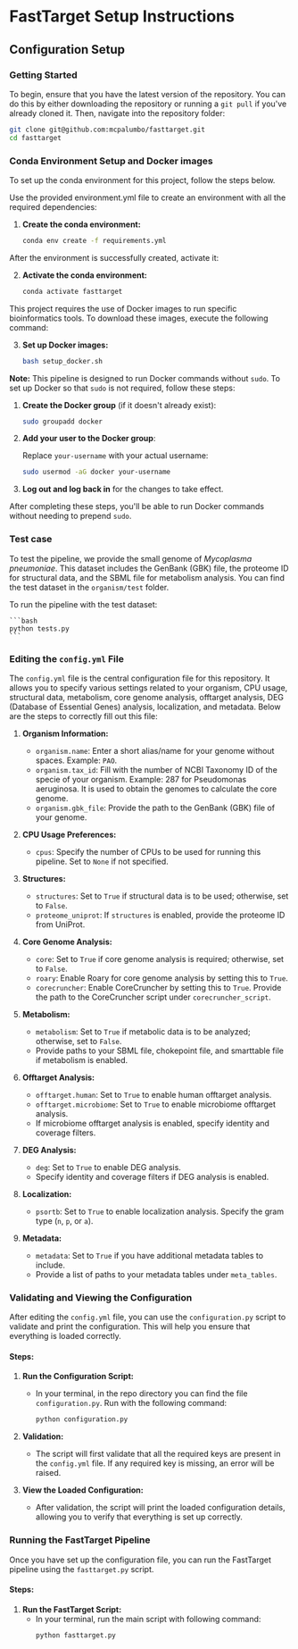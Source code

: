 # FastTarget Setup Instructions

## Configuration Setup


### Getting Started

To begin, ensure that you have the latest version of the repository. You can do this by either downloading the repository or running a `git pull` if you've already cloned it. Then, navigate into the repository folder:

```bash
git clone git@github.com:mcpalumbo/fasttarget.git
cd fasttarget
```

### Conda Environment Setup and Docker images

To set up the conda environment for this project, follow the steps below.

Use the provided environment.yml file to create an environment with all the required dependencies:

1. **Create the conda environment:**
    ```bash
    conda env create -f requirements.yml
    ```

After the environment is successfully created, activate it:

2. **Activate the conda environment:**
    ```bash
    conda activate fasttarget
    ```

This project requires the use of Docker images to run specific bioinformatics tools. To download these images, execute the following command:

3. **Set up Docker images:**
   ```bash
   bash setup_docker.sh
   ```

**Note:** This pipeline is designed to run Docker commands without `sudo`. 
To set up Docker so that `sudo` is not required, follow these steps:

1. **Create the Docker group** (if it doesn't already exist):

    ```bash
    sudo groupadd docker
    ```

2. **Add your user to the Docker group**:
   
    Replace `your-username` with your actual username:

    ```bash
    sudo usermod -aG docker your-username
    ```

3. **Log out and log back in** for the changes to take effect.

After completing these steps, you'll be able to run Docker commands without needing to prepend `sudo`.

### Test case

To test the pipeline, we provide the small genome of *Mycoplasma pneumoniae*.
This dataset includes the GenBank (GBK) file, the proteome ID for structural data, and the SBML file for metabolism analysis. 
You can find the test dataset in the `organism/test` folder.

To run the pipeline with the test dataset:

    ```bash
    python tests.py
    ```

### Editing the `config.yml` File

The `config.yml` file is the central configuration file for this repository. It allows you to specify various settings related to your organism, CPU usage, structural data, metabolism, core genome analysis, offtarget analysis, DEG (Database of Essential Genes) analysis, localization, and metadata. Below are the steps to correctly fill out this file:

1. **Organism Information:**
   - `organism.name`: Enter a short alias/name for your genome without spaces. Example: `PAO`.
   - `organism.tax_id`: Fill with the number of NCBI Taxonomy ID of the specie of your organism. Example: 287 for Pseudomonas aeruginosa. It is used to obtain the genomes to calculate the core genome.
   - `organism.gbk_file`: Provide the path to the GenBank (GBK) file of your genome.

2. **CPU Usage Preferences:**
   - `cpus`: Specify the number of CPUs to be used for running this pipeline. Set to `None` if not specified.

3. **Structures:**
   - `structures`: Set to `True` if structural data is to be used; otherwise, set to `False`.
   - `proteome_uniprot`: If `structures` is enabled, provide the proteome ID from UniProt.

4. **Core Genome Analysis:**
   - `core`: Set to `True` if core genome analysis is required; otherwise, set to `False`.
   - `roary`: Enable Roary for core genome analysis by setting this to `True`.
   - `corecruncher`: Enable CoreCruncher by setting this to `True`. Provide the path to the CoreCruncher script under `corecruncher_script`.

5. **Metabolism:**
   - `metabolism`: Set to `True` if metabolic data is to be analyzed; otherwise, set to `False`.
   - Provide paths to your SBML file, chokepoint file, and smarttable file if metabolism is enabled.

6. **Offtarget Analysis:**
   - `offtarget.human`: Set to `True` to enable human offtarget analysis.
   - `offtarget.microbiome`: Set to `True` to enable microbiome offtarget analysis.
   - If microbiome offtarget analysis is enabled, specify identity and coverage filters.

7. **DEG Analysis:**
   - `deg`: Set to `True` to enable DEG analysis.
   - Specify identity and coverage filters if DEG analysis is enabled.

8. **Localization:**
   - `psortb`: Set to `True` to enable localization analysis. Specify the gram type (`n`, `p`, or `a`).

9. **Metadata:**
   - `metadata`: Set to `True` if you have additional metadata tables to include.
   - Provide a list of paths to your metadata tables under `meta_tables`.

### Validating and Viewing the Configuration

After editing the `config.yml` file, you can use the `configuration.py` script to validate and print the configuration. This will help you ensure that everything is loaded correctly.

#### Steps:

1. **Run the Configuration Script:**
   - In your terminal, in the repo directory you can find the file `configuration.py`. Run with the following command:
     ```bash
     python configuration.py
     ```

2. **Validation:**
   - The script will first validate that all the required keys are present in the `config.yml` file. If any required key is missing, an error will be raised.

3. **View the Loaded Configuration:**
   - After validation, the script will print the loaded configuration details, allowing you to verify that everything is set up correctly.


### Running the FastTarget Pipeline

Once you have set up the configuration file, you can run the FastTarget pipeline using the `fasttarget.py` script.

#### Steps:

1. **Run the FastTarget Script:**
   - In your terminal, run the main script with following command:
     ```bash
     python fasttarget.py
     ```

